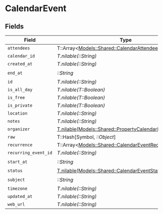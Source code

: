 # CalendarEvent


## Fields

| Field                                                                                                              | Type                                                                                                               | Required                                                                                                           | Description                                                                                                        |
| ------------------------------------------------------------------------------------------------------------------ | ------------------------------------------------------------------------------------------------------------------ | ------------------------------------------------------------------------------------------------------------------ | ------------------------------------------------------------------------------------------------------------------ |
| `attendees`                                                                                                        | T::Array<[Models::Shared::CalendarAttendee](../../models/shared/calendarattendee.md)>                              | :heavy_minus_sign:                                                                                                 | N/A                                                                                                                |
| `calendar_id`                                                                                                      | *T.nilable(::String)*                                                                                              | :heavy_minus_sign:                                                                                                 | N/A                                                                                                                |
| `created_at`                                                                                                       | *T.nilable(::String)*                                                                                              | :heavy_minus_sign:                                                                                                 | N/A                                                                                                                |
| `end_at`                                                                                                           | *::String*                                                                                                         | :heavy_check_mark:                                                                                                 | N/A                                                                                                                |
| `id`                                                                                                               | *T.nilable(::String)*                                                                                              | :heavy_minus_sign:                                                                                                 | N/A                                                                                                                |
| `is_all_day`                                                                                                       | *T.nilable(T::Boolean)*                                                                                            | :heavy_minus_sign:                                                                                                 | N/A                                                                                                                |
| `is_free`                                                                                                          | *T.nilable(T::Boolean)*                                                                                            | :heavy_minus_sign:                                                                                                 | N/A                                                                                                                |
| `is_private`                                                                                                       | *T.nilable(T::Boolean)*                                                                                            | :heavy_minus_sign:                                                                                                 | N/A                                                                                                                |
| `location`                                                                                                         | *T.nilable(::String)*                                                                                              | :heavy_minus_sign:                                                                                                 | N/A                                                                                                                |
| `notes`                                                                                                            | *T.nilable(::String)*                                                                                              | :heavy_minus_sign:                                                                                                 | N/A                                                                                                                |
| `organizer`                                                                                                        | [T.nilable(Models::Shared::PropertyCalendarEventOrganizer)](../../models/shared/propertycalendareventorganizer.md) | :heavy_minus_sign:                                                                                                 | N/A                                                                                                                |
| `raw`                                                                                                              | T::Hash[Symbol, *::Object*]                                                                                        | :heavy_minus_sign:                                                                                                 | N/A                                                                                                                |
| `recurrence`                                                                                                       | T::Array<[Models::Shared::CalendarEventRecurrence](../../models/shared/calendareventrecurrence.md)>                | :heavy_minus_sign:                                                                                                 | N/A                                                                                                                |
| `recurring_event_id`                                                                                               | *T.nilable(::String)*                                                                                              | :heavy_minus_sign:                                                                                                 | N/A                                                                                                                |
| `start_at`                                                                                                         | *::String*                                                                                                         | :heavy_check_mark:                                                                                                 | N/A                                                                                                                |
| `status`                                                                                                           | [T.nilable(Models::Shared::CalendarEventStatus)](../../models/shared/calendareventstatus.md)                       | :heavy_minus_sign:                                                                                                 | N/A                                                                                                                |
| `subject`                                                                                                          | *::String*                                                                                                         | :heavy_check_mark:                                                                                                 | N/A                                                                                                                |
| `timezone`                                                                                                         | *T.nilable(::String)*                                                                                              | :heavy_minus_sign:                                                                                                 | N/A                                                                                                                |
| `updated_at`                                                                                                       | *T.nilable(::String)*                                                                                              | :heavy_minus_sign:                                                                                                 | N/A                                                                                                                |
| `web_url`                                                                                                          | *T.nilable(::String)*                                                                                              | :heavy_minus_sign:                                                                                                 | N/A                                                                                                                |